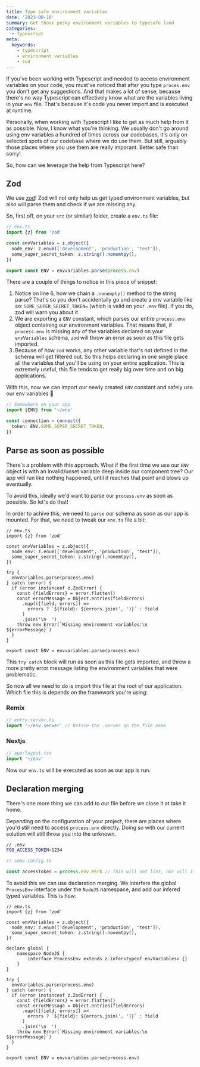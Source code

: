 ```yaml
---
title: Type safe environment variables
date: '2023-08-10'
summary: Get those pesky environment variables to typesafe land
categories:
  - typescript
meta:
  keywords:
    - typescript
    - environment variables
    - zod
---
```


If you've been working with Typescript and needed to access environment variables on your code, you must've noticed that
after you type `proces.env` you don't get any suggestions. And that makes a lot of sense, because there's no way
Typescript can effectively know what are the variables living in your `env` file. That's because it's code you never import
and is executed at runtime.

Personally, when working with Typescript I like to get as much help from it as possible. Now, I know what you're
thinking. We usually don't go around using env variables a hundred of times across our codebases, it's only on selected
spots of our codebase where we do use them. But still, arguably those places where you use them are really imporant.
Better safe than sorry!

So, how can we leverage the help from Typescript here?

## Zod

We use [zod](https://zod.dev/)! Zod will not only help us get typed environment variables, but also will parse them and
check if we are missing any.

So, first off, on your `src` (or similar) folder, create a `env.ts` file:

```typescript
// env.ts
import {z} from 'zod'

const envVariables = z.object({
  node_env: z.enum(['development', 'production', 'test']),
  some_super_secret_token: z.string().nonemtpy(),
})

export const ENV = envvariables.parse(process.env)
```

There are a couple of things to notice in this piece of snippet:

1. Notice on line 6, how we chain a `.nonempty()` method to the string parse? That's so you don't accidentally go and
   create a env variable like so: `SOME_SUPER_SECRET_TOKEN=` (which is valid on your `.env` file). If you do, zod will
   warn you about it
2. We are exporting a `ENV` constant, which parses our entire `process.env` object containing our environment variables.
   That means that, if `process.env` is missing any of the variables declared on your `envVariables` schema, `zod` will
   throw an error as soon as this file gets imported.
3. Because of how `zod` works, any other variable that's not defined in the schema will get filtered out. So this helps
   declaring in one single place all the variables that you'll be using on your entire application. This is extremely
   useful, this file tends to get really big over time and on big applications.

With this, now we can import our newly created `ENV` constant and safely use our env variables 🎉

```typescript
// Somewhere on your app
import {ENV} from '~/env'

const connection = connect({
  token: ENV.SOME_SUPER_SECRET_TOKEN,
})
```

## Parse as soon as possible

There's a problem with this approach. What if the first time we use our `ENV` object is with an invalid/unset variable
deep inside our component tree? Our app will run like nothing happened, until it reaches that point and blows up
eventually.

To avoid this, ideally we'd want to parse our `process.env` as soon as possible. So let's do that!

In order to achive this, we need to `parse` our schema as soon as our app is mounted. For that, we need to tweak our
`env.ts` file a bit:

```typescript{9-21}
// env.ts
import {z} from 'zod'

const envVariables = z.object({
  node_env: z.enum(['development', 'production', 'test']),
  some_super_secret_token: z.string().nonemtpy(),
})

try {
  envVariables.parse(process.env)
} catch (error) {
  if (error instanceof z.ZodError) {
    const {fieldErrors} = error.flatten()
    const errorMessage = Object.entries(fieldErrors)
      .map(([field, errors]) =>
        errors ? `${field}: ${errors.join(', ')}` : field
      )
      .join('\n  ')
    throw new Error(`Missing environment variables:\n  ${errorMessage}`)
  }
}

export const ENV = envvariables.parse(process.env)
```

This `try catch` block will run as soon as this file gets imported, and throw a more pretty error message listing the
environment variables that were problematic.

So now all we need to do is import this file at the root of our application. Which file this is depends on the
framework you're using:

### Remix

```typescript
// entry.server.ts
import '~/env.server' // Notice the .server on the file name
```

### Nextjs

```typescript
// app/layout.tsx
import '~/env'
```

Now our `env.ts` will be executed as soon as our app is run.

## Declaration merging

There's one more thing we can add to our file before we close it at take it home.

Depending on the configuration of your project, there are places where you'd still need to access `process.env`
directly. Doing so with our current solution will still throw you into the unknown.

```sh
// .env
FOO_ACCESS_TOKEN=1234
```

```typescript
// some.config.ts

const accessToken = process.env.eerk // This will not lint, nor will it suggest variables based on your .env file
```

To avoid this we can use declaration merging. We interfere the global `ProcessEnv` interface under the `NodeJS`
namespace, and add our infered typed variables. This is how:

```typescript{}
// env.ts
import {z} from 'zod'

const envVariables = z.object({
  node_env: z.enum(['development', 'production', 'test']),
  some_super_secret_token: z.string().nonemtpy(),
})

declare global {
    namespace NodeJS {
        interface ProcessEnv extends z.infer<typeof envVariables> {}
    }
}

try {
  envVariables.parse(process.env)
} catch (error) {
  if (error instanceof z.ZodError) {
    const {fieldErrors} = error.flatten()
    const errorMessage = Object.entries(fieldErrors)
      .map(([field, errors]) =>
        errors ? `${field}: ${errors.join(', ')}` : field
      )
      .join('\n  ')
    throw new Error(`Missing environment variables:\n  ${errorMessage}`)
  }
}

export const ENV = envvariables.parse(process.env)
```

